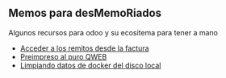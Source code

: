 ## Memos para desMemoRiados
Algunos recursos para odoo y su ecositema para tener a mano

- [Acceder a los remitos desde la factura](deliveryinovice)
- [Preimpreso al puro QWEB](preimpreso)
- [Limpiando datos de docker del disco local](limpiandoDocker)
